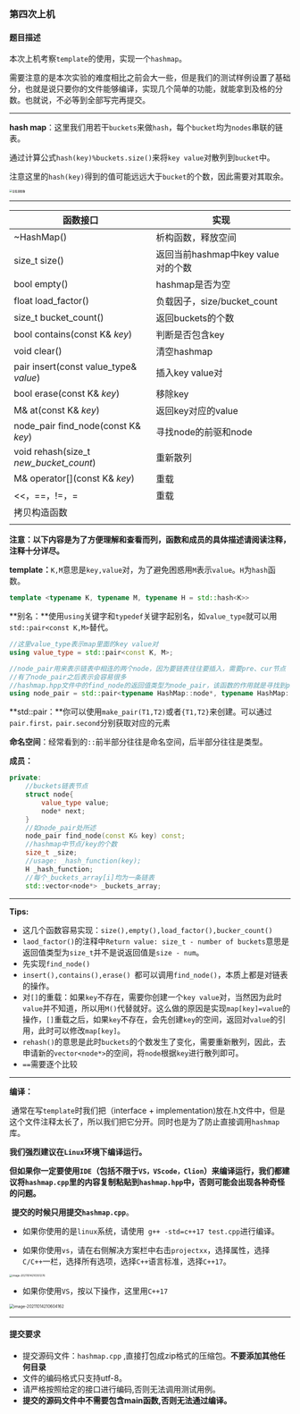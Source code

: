 ### 第四次上机

#### 题目描述



​		本次上机考察`template`的使用，实现一个`hashmap`。

​		需要注意的是本次实验的难度相比之前会大一些，但是我们的测试样例设置了基础分，也就是说只要你的文件能够编译，实现几个简单的功能，就能拿到及格的分数。也就说，不必等到全部写完再提交。



------



**hash map**：这里我们用若干`buckets`来做`hash`，每个`bucket`均为`nodes`串联的链表。

通过计算公式`hash(key)%buckets.size()`来将`key value`对散列到`bucket`中。

注意这里的`hash(key)`得到的值可能远远大于`bucket`的个数，因此需要对其取余。

<img src="https://cdn-images-1.medium.com/max/1200/1*3jxEppESh9LLK14YMQ-ocA.png" alt="查看源图像" style="zoom: 33%;" />

------



| 函数接口                               | 实现                               |
| -------------------------------------- | ---------------------------------- |
| ~HashMap()                             | 析构函数，释放空间                 |
| size_t size()                          | 返回当前hashmap中key value对的个数 |
| bool empty()                           | hashmap是否为空                    |
| float load_factor()                    | 负载因子，size/bucket_count        |
| size_t bucket_count()                  | 返回buckets的个数                  |
| bool contains(const K& *key*)          | 判断是否包含key                    |
| void clear()                           | 清空hashmap                        |
| pair insert(const value_type& *value*) | 插入key value对                    |
| bool erase(const K& *key*)             | 移除key                            |
| M& at(const K& *key*)                  | 返回key对应的value                 |
| node_pair find_node(const K& *key*)    | 寻找node的前驱和node               |
| void rehash(size_t *new_bucket_count*) | 重新散列                           |
| M& operator[](const K& *key*)          | 重载                               |
| <<，==，!=，=                          | 重载                               |
| 拷贝构造函数                           |                                    |
|                                        |                                    |



**注意：以下内容是为了方便理解和查看而列，函数和成员的具体描述请阅读注释，注释十分详尽。**



**template：**`K,M`意思是`key,value`对，为了避免困惑用`M`表示`value`。`H`为`hash`函数。

```c++
template <typename K, typename M, typename H = std::hash<K>>
```



**别名：**使用`using`关键字和`typedef`关键字起别名，如`value_type`就可以用`std::pair<const K,M>`替代。

```c++
//这里value_type表示map里面的key value对
using value_type = std::pair<const K, M>;

//node_pair用来表示链表中相连的两个node，因为要链表往往要插入，需要pre、cur节点
//有了node_pair之后表示会容易很多
//hashmap.hpp文件中的find_node的返回值类型为node_pair，该函数的作用就是寻找到pre,cur对
using node_pair = std::pair<typename HashMap::node*, typename HashMap::node*>;
```



**std::pair：**你可以使用`make_pair(T1,T2)`或者`{T1,T2}`来创建。可以通过`pair.first，pair.second`分别获取对应的元素



**命名空间**：经常看到的`::`前半部分往往是命名空间，后半部分往往是类型。



**成员：**

```c++
private:
	//buckets链表节点
	struct node{
        value_type value;
        node* next;
    }
	//如node_pair处所述
	node_pair find_node(const K& key) const;
	//hashmap中节点/key的个数
	size_t _size;
	//usage: _hash_function(key);
	H _hash_function;
	//每个_buckets_array[i]均为一条链表
	std::vector<node*> _buckets_array;
```

------



 **Tips:**

- 这几个函数容易实现：`size(),empty(),load_factor(),bucker_count()`
- `laod_factor()`的注释中`Return value: size_t - number of buckets`意思是返回值类型为`size_t`并不是说返回值是`size - num`。
- 先实现`find_node()`
- `insert(),contains(),erase() `都可以调用`find_node()`，本质上都是对链表的操作。
- 对`[]`的重载：如果`key`不存在，需要你创建一个`key value`对，当然因为此时`value`并不知道，所以用`M()`代替就好。这么做的原因是实现`map[key]=value`的操作，`[]`重载之后，如果`key`不存在，会先创建`key`的空间，返回对`value`的引用，此时可以修改`map[key]`。
- `rehash()`的意思是此时`buckets`的个数发生了变化，需要重新散列，因此，去申请新的`vector<node*>`的空间，将`node`根据`key`进行散列即可。
- `==`需要逐个比较



------

**编译：**

​	通常在写`template`时我们把（interface + implementation)放在.h文件中，但是这个文件注释太长了，所以我们把它分开。同时也是为了防止直接调用`hashmap`库。

​	**我们强烈建议在`Linux`环境下编译运行。**

​	**但如果你一定要使用`IDE`（包括不限于`VS，VScode，Clion`）来编译运行，我们都建议将`hashmap.cpp`里的内容复制粘贴到`hashmap.hpp`中，否则可能会出现各种奇怪的问题。**

​	**提交的时候只用提交`hashmap.cpp`**。

- 如果你使用的是`linux`系统，请使用` g++ -std=c++17 test.cpp`进行编译。

- 如果你使用`vs`，请在右侧解决方案栏中右击`projectxx`，选择属性，选择`C/C++`一栏，选择所有选项，选择`C++`语言标准，选择`C++17`。

<img src="https://typora-1306385380.cos.ap-nanjing.myqcloud.com/img/image-20211014210351276.png" alt="image-20211014210351276" style="zoom: 33%;" />



- 如果你使用`VS`，按以下操作，这里用`C++17`

  

<img src="https://typora-1306385380.cos.ap-nanjing.myqcloud.com/img/image-20211014210604162.png" alt="image-20211014210604162" style="zoom: 50%;" />

------



#### 提交要求

- 提交源码文件：`hashmap.cpp` ,直接打包成zip格式的压缩包。**不要添加其他任何目录**
- 文件的编码格式只支持utf-8。
- 请严格按照给定的接口进行编码,否则无法调用测试用例。
- **提交的源码文件中不需要包含main函数,否则无法通过编译。**





